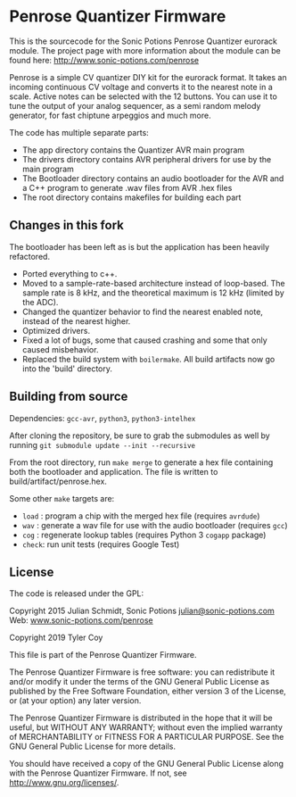 # Penrose Quantizer Firmware

This is the sourcecode for the Sonic Potions Penrose Quantizer eurorack module.
The project page with more information about the module can be found here:
http://www.sonic-potions.com/penrose

Penrose is a simple CV quantizer DIY kit for the eurorack format.  It takes an
incoming continuous CV voltage and converts it to the nearest note in a scale.
Active notes can be selected with the 12 buttons. You can use it to tune the
output of your analog sequencer, as a semi random melody generator, for fast
chiptune arpeggios and much more.

The code has multiple separate parts:

- The app directory contains the Quantizer AVR main program
- The drivers directory contains AVR peripheral drivers for use by the main
  program
- The Bootloader directory contains an audio bootloader for the AVR and a C++
  program to generate .wav files from AVR .hex files
- The root directory contains makefiles for building each part

## Changes in this fork

The bootloader has been left as is but the application has been heavily
refactored.

- Ported everything to c++.
- Moved to a sample-rate-based architecture instead of loop-based. The sample
  rate is 8 kHz, and the theoretical maximum is 12 kHz (limited by the ADC).
- Changed the quantizer behavior to find the nearest enabled note, instead of
  the nearest higher.
- Optimized drivers.
- Fixed a lot of bugs, some that caused crashing and some that only caused
  misbehavior.
- Replaced the build system with `boilermake`. All build artifacts now go into
  the 'build' directory.

## Building from source

Dependencies: `gcc-avr`, `python3`, `python3-intelhex`

After cloning the repository, be sure to grab the submodules as well by running
`git submodule update --init --recursive`

From the root directory, run `make merge` to generate a hex file containing
both the bootloader and application. The file is written to
build/artifact/penrose.hex.

Some other `make` targets are:

- `load` : program a chip with the merged hex file (requires `avrdude`)
- `wav`  : generate a wav file for use with the audio bootloader (requires `gcc`)
- `cog`  : regenerate lookup tables (requires Python 3 `cogapp` package)
- `check`: run unit tests (requires Google Test)

## License

The code is released under the GPL:

Copyright 2015 Julian Schmidt, Sonic Potions <julian@sonic-potions.com>
Web: www.sonic-potions.com/penrose

Copyright 2019 Tyler Coy

This file is part of the Penrose Quantizer Firmware.

The Penrose Quantizer Firmware is free software: you can redistribute it and/or
modify it under the terms of the GNU General Public License as published by the
Free Software Foundation, either version 3 of the License, or (at your option)
any later version.

The Penrose Quantizer Firmware is distributed in the hope that it will be
useful, but WITHOUT ANY WARRANTY; without even the implied warranty of
MERCHANTABILITY or FITNESS FOR A PARTICULAR PURPOSE. See the GNU General Public
License for more details.

You should have received a copy of the GNU General Public License
along with the Penrose Quantizer Firmware.  If not, see
<http://www.gnu.org/licenses/>.
